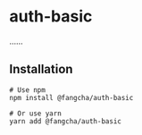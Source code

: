 # auth-basic
……

## Installation
```
# Use npm
npm install @fangcha/auth-basic

# Or use yarn
yarn add @fangcha/auth-basic
```
